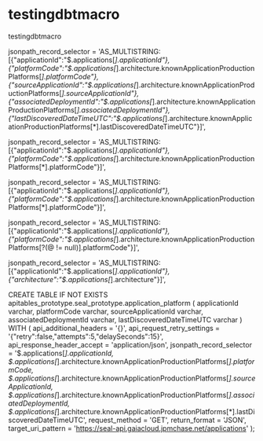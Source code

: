 # testingdbtmacro
testingdbtmacro


  jsonpath_record_selector = 'AS_MULTISTRING:[{"applicationId":"$.applications[*].applicationId"},{"platformCode":"$.applications[*].architecture.knownApplicationProductionPlatforms[*].platformCode"},{"sourceApplicationId":"$.applications[*].architecture.knownApplicationProductionPlatforms[*].sourceApplicationId"},{"associatedDeploymentId":"$.applications[*].architecture.knownApplicationProductionPlatforms[*].associatedDeploymentId"},{"lastDiscoveredDateTimeUTC":"$.applications[*].architecture.knownApplicationProductionPlatforms[*].lastDiscoveredDateTimeUTC"}]',

jsonpath_record_selector = 'AS_MULTISTRING:[{"applicationId":"$.applications[*].applicationId"},{"platformCode":"$.applications[*].architecture.knownApplicationProductionPlatforms[*].platformCode"}]',


  jsonpath_record_selector = 'AS_MULTISTRING:[{"applicationId":"$.applications[*].applicationId"},{"platformCode":"$.applications[*].architecture.knownApplicationProductionPlatforms[*].platformCode"}]',


  jsonpath_record_selector = 'AS_MULTISTRING:[{"applicationId":"$.applications[*].applicationId"},{"platformCode":"$.applications[*].architecture.knownApplicationProductionPlatforms[?(@ != null)].platformCode"}]',

  jsonpath_record_selector = 'AS_MULTISTRING:[{"applicationId":"$.applications[*].applicationId"},{"architecture":"$.applications[*].architecture"}]',


CREATE TABLE IF NOT EXISTS apitables_prototype.seal_prototype.application_platform (
  applicationId varchar,
  platformCode varchar,
  sourceApplicationId varchar,
  associatedDeploymentId varchar,
  lastDiscoveredDateTimeUTC varchar
)
WITH (
  api_additional_headers = '{}',
  api_request_retry_settings = '{"retry":false,"attempts":5,"delaySeconds":15}',
  api_response_header_accept = 'application/json',
  jsonpath_record_selector = '$.applications[*].applicationId, $.applications[*].architecture.knownApplicationProductionPlatforms[*].platformCode, $.applications[*].architecture.knownApplicationProductionPlatforms[*].sourceApplicationId, $.applications[*].architecture.knownApplicationProductionPlatforms[*].associatedDeploymentId, $.applications[*].architecture.knownApplicationProductionPlatforms[*].lastDiscoveredDateTimeUTC',
  request_method = 'GET',
  return_format = 'JSON',
  target_uri_pattern = 'https://seal-api.gaiacloud.jpmchase.net/applications'
);
